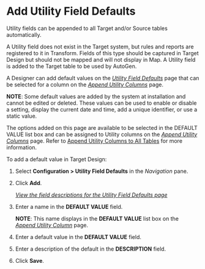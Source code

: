 # Add Utility Field Defaults

Utility fields can be appended to all Target and/or Source tables
automatically.

A Utility field does not exist in the Target system, but rules and
reports are registered to it in Transform. Fields of this type should be
captured in Target Design but should not be mapped and will not display
in Map. A Utility field is added to the Target table to be used by
AutoGen.

A Designer can add default values on the *[Utility Field
Defaults](../Page_Desc/Utility_Field_Defaults.htm)* page that can be
selected for a column on the *[Append Utility
Columns](../Page_Desc/Append_Utility_Columns.htm)* page.

<span style="font-weight: bold;">NOTE</span>: Some default values are
added by the system at installation and cannot be edited or deleted.
These values can be used to enable or disable a setting, display the
current date and time, add a unique identifier, or use a static value.

The options added on this page are available to be selected in the
DEFAULT VALUE list box and can be assigned to Utility columns on the
<span style="font-style: italic;">[Append Utility
Columns](../Page_Desc/Append_Utility_Columns.htm)</span> page. Refer to
[Append Utility Columns to All
Tables](Append_Utility_Columns_to_all_Tables.htm) for more information.

To add a default value in Target Design:

1.  Select **Configuration \> Utility Field Defaults** in the
    *Navigation* pane.

2.  Click **Add**.
    
    *[View the field descriptions for the Utility Field Defaults
    page](../Page_Desc/Utility_Field_Defaults.htm)*

3.  Enter a name in the **DEFAULT VALUE** field.
    
    <span style="font-weight: bold;">NOTE</span>: This name displays in
    the **DEFAULT VALUE** list box on the *[Append Utility
    Column](../Page_Desc/Append_Utility_Columns.htm)* page.

4.  Enter a default value in the
    <span style="font-weight: bold;">DEFAULT VALUE</span> field.

5.  Enter a description of the default in the **DESCRIPTION** field.

6.  Click **Save**.
